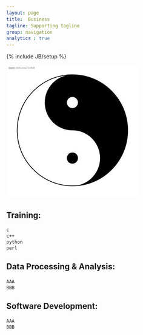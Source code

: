 ```yaml
---
layout: page
title:  Business
tagline: Supporting tagline
group: navigation
analytics : true
---
```

{% include JB/setup %}

![taiji](/images/taiji.jpg)


## Training:

    c
    c++
    python
    perl

## Data Processing & Analysis:

    AAA
    BBB
   
## Software Development:

    AAA
    BBB


<script type="text/javascript">

  var _gaq = _gaq || [];
  _gaq.push(['_setAccount', 'UA-39534509-1']);
  _gaq.push(['_trackPageview']);

  (function() {
    var ga = document.createElement('script'); ga.type = 'text/javascript'; ga.async = true;
    ga.src = ('https:' == document.location.protocol ? 'https://ssl' : 'http://www') + '.google-analytics.com/ga.js';
    var s = document.getElementsByTagName('script')[0]; s.parentNode.insertBefore(ga, s);
  })();

</script>
